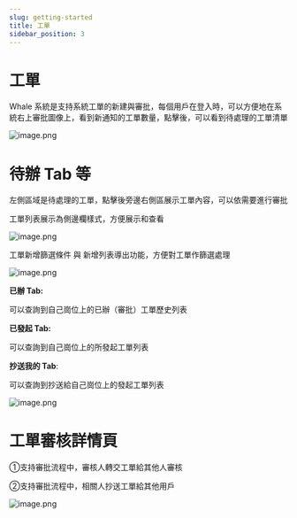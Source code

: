 ```yaml
---
slug: getting-started
title: 工單
sidebar_position: 3
---
```



# 工單


Whale 系統是支持系統工單的新建與審批，每個用戶在登入時，可以方便地在系統右上審批圖像上，看到新通知的工單數量，點擊後，可以看到待處理的工單清單


![image.png](/assets/79a7e337e49a324431d4d729a4927a52.png)


# **待辦 Tab 等**


左側區域是待處理的工單，點擊後旁邊右側區展示工單內容，可以依需要進行審批


工單列表展示為側邊欄樣式，方便展示和查看


![image.png](/assets/957ed2b2be8924c067bfb65a1043ee08.png)


工單新增篩選條件 與 新增列表導出功能，方便對工單作篩選處理


![image.png](/assets/3d9db8f132f61bcd62e53b385d27b2a7.png)


**已辦 Tab:**


可以查詢到自己崗位上的已辦（審批）工單歷史列表


**已發起 Tab:**


可以查詢到自己崗位上的所發起工單列表


**抄送我的 Tab**:


可以查詢到抄送給自己崗位上的發起工單列表


![image.png](/assets/de78b98d10db55b8262c3730f063c2bf.png)


# 工單審核詳情頁


①支持審批流程中，審核人轉交工單給其他人審核


②支持審批流程中，相關人抄送工單給其他用戶


![image.png](/assets/96f9554cbdb210dd3afb072b4218e5ae.png)

